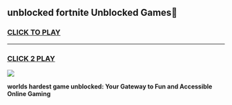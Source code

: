 
## unblocked fortnite Unblocked Games👋
<h3>
<a href="https://premium.freeplayer.one?title=unblocked_fortnite&ref=16F">CLICK TO PLAY</a></h3>
<hr>

<h3>
<a href="https://premium.freeplayer.one?title=unblocked_fortnite&ref=16F">CLICK 2 PLAY</a>
  
</h3>

<a href="https://premium.freeplayer.one?title=unblocked_fortnite&ref=16F/"><img src="https://clearcache.store/games.png"></a>


**worlds hardest game unblocked: Your Gateway to Fun and Accessible Online Gaming**
